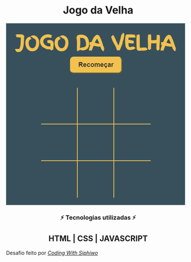 <h1 align="center">Jogo da Velha</h1>
<img align="center" src="src/jogodavelha.png"> <br>
<h3 align="center">⚡ Tecnologias utilizadas ⚡</h3>
<h2 align="center">HTML | CSS | JAVASCRIPT </h2>
Desafio feito por <a href="https://www.youtube.com/@siphiwocode"><em>Coding With Siphiwo</em></a>

